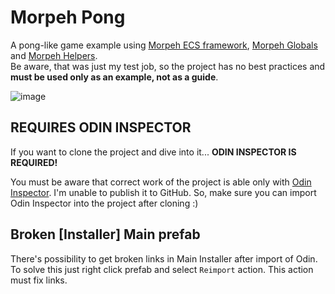 # Morpeh Pong
A pong-like game example using [Morpeh ECS framework](https://github.com/scellecs/morpeh), 
[Morpeh Globals](https://github.com/scellecs/morpeh.globals) and 
[Morpeh Helpers](https://github.com/SH42913/morpeh.helpers). \
Be aware, that was just my test job, so the project has no best practices and **must be used only as an example, not as a guide**.

![image](https://user-images.githubusercontent.com/17111024/148913018-de382745-2606-4d39-99c4-4a7f74f328d2.png)

## REQUIRES ODIN INSPECTOR

If you want to clone the project and dive into it... **ODIN INSPECTOR IS REQUIRED!**

You must be aware that correct work of the project is able only with [Odin Inspector](https://odininspector.com/). I'm
unable to publish it to GitHub. So, make sure you can import Odin Inspector into the project after cloning :)

## Broken [Installer] Main prefab
There's possibility to get broken links in Main Installer after import of Odin.
To solve this just right click prefab and select `Reimport` action. This action must fix links.